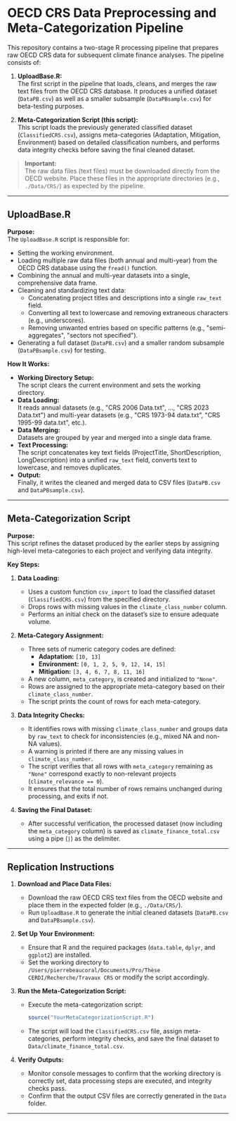 # OECD CRS Data Preprocessing and Meta-Categorization Pipeline

This repository contains a two-stage R processing pipeline that prepares raw OECD CRS data for subsequent climate finance analyses. The pipeline consists of:

1. **UploadBase.R:**  
   The first script in the pipeline that loads, cleans, and merges the raw text files from the OECD CRS database. It produces a unified dataset (`DataPB.csv`) as well as a smaller subsample (`DataPBsample.csv`) for beta-testing purposes.

2. **Meta-Categorization Script (this script):**  
   This script loads the previously generated classified dataset (`ClassifiedCRS.csv`), assigns meta-categories (Adaptation, Mitigation, Environment) based on detailed classification numbers, and performs data integrity checks before saving the final cleaned dataset.

> **Important:**  
> The raw data files (text files) must be downloaded directly from the OECD website. Place these files in the appropriate directories (e.g., `./Data/CRS/`) as expected by the pipeline.

---

## UploadBase.R

**Purpose:**  
The `UploadBase.R` script is responsible for:
- Setting the working environment.
- Loading multiple raw data files (both annual and multi-year) from the OECD CRS database using the `fread()` function.
- Combining the annual and multi-year datasets into a single, comprehensive data frame.
- Cleaning and standardizing text data:
  - Concatenating project titles and descriptions into a single `raw_text` field.
  - Converting all text to lowercase and removing extraneous characters (e.g., underscores).
  - Removing unwanted entries based on specific patterns (e.g., "semi-aggregates", "sectors not specified").
- Generating a full dataset (`DataPB.csv`) and a smaller random subsample (`DataPBsample.csv`) for testing.

**How It Works:**  
- **Working Directory Setup:**  
  The script clears the current environment and sets the working directory.
- **Data Loading:**  
  It reads annual datasets (e.g., "CRS 2006 Data.txt", …, "CRS 2023 Data.txt") and multi-year datasets (e.g., "CRS 1973-94 data.txt", "CRS 1995-99 data.txt", etc.).
- **Data Merging:**  
  Datasets are grouped by year and merged into a single data frame.
- **Text Processing:**  
  The script concatenates key text fields (ProjectTitle, ShortDescription, LongDescription) into a unified `raw_text` field, converts text to lowercase, and removes duplicates.
- **Output:**  
  Finally, it writes the cleaned and merged data to CSV files (`DataPB.csv` and `DataPBsample.csv`).

---

## Meta-Categorization Script

**Purpose:**  
This script refines the dataset produced by the earlier steps by assigning high-level meta-categories to each project and verifying data integrity.

**Key Steps:**

1. **Data Loading:**  
   - Uses a custom function `csv_import` to load the classified dataset (`ClassifiedCRS.csv`) from the specified directory.
   - Drops rows with missing values in the `climate_class_number` column.
   - Performs an initial check on the dataset’s size to ensure adequate volume.

2. **Meta-Category Assignment:**  
   - Three sets of numeric category codes are defined:
     - **Adaptation:** `[10, 13]`
     - **Environment:** `[0, 1, 2, 5, 9, 12, 14, 15]`
     - **Mitigation:** `[3, 4, 6, 7, 8, 11, 16]`
   - A new column, `meta_category`, is created and initialized to `"None"`.
   - Rows are assigned to the appropriate meta-category based on their `climate_class_number`.
   - The script prints the count of rows for each meta-category.

3. **Data Integrity Checks:**  
   - It identifies rows with missing `climate_class_number` and groups data by `raw_text` to check for inconsistencies (e.g., mixed NA and non-NA values).
   - A warning is printed if there are any missing values in `climate_class_number`.
   - The script verifies that all rows with `meta_category` remaining as `"None"` correspond exactly to non-relevant projects (`climate_relevance == 0`).
   - It ensures that the total number of rows remains unchanged during processing, and exits if not.

4. **Saving the Final Dataset:**  
   - After successful verification, the processed dataset (now including the `meta_category` column) is saved as `climate_finance_total.csv` using a pipe (`|`) as the delimiter.

---

## Replication Instructions

1. **Download and Place Data Files:**  
   - Download the raw OECD CRS text files from the OECD website and place them in the expected folder (e.g., `./Data/CRS/`).
   - Run `UploadBase.R` to generate the initial cleaned datasets (`DataPB.csv` and `DataPBsample.csv`).

2. **Set Up Your Environment:**  
   - Ensure that R and the required packages (`data.table`, `dplyr`, and `ggplot2`) are installed.
   - Set the working directory to `/Users/pierrebeaucoral/Documents/Pro/Thèse CERDI/Recherche/Travaux CRS` or modify the script accordingly.

3. **Run the Meta-Categorization Script:**  
   - Execute the meta-categorization script:
     ```r
     source("YourMetaCategorizationScript.R")
     ```
   - The script will load the `ClassifiedCRS.csv` file, assign meta-categories, perform integrity checks, and save the final dataset to `Data/climate_finance_total.csv`.

4. **Verify Outputs:**  
   - Monitor console messages to confirm that the working directory is correctly set, data processing steps are executed, and integrity checks pass.
   - Confirm that the output CSV files are correctly generated in the `Data` folder.

---
